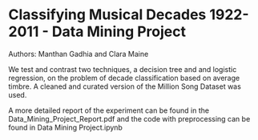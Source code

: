 # Classifying Musical Decades 1922-2011 - Data Mining Project
Authors: Manthan Gadhia and Clara Maine

We test and contrast two techniques, a decision tree and and logistic regression, on the problem of decade classification based on average timbre. A cleaned and curated version of the Million Song Dataset was used.

A more detailed report of the experiment can be found in the Data_Mining_Project_Report.pdf and the code with preprocessing can be found in Data Mining Project.ipynb 

